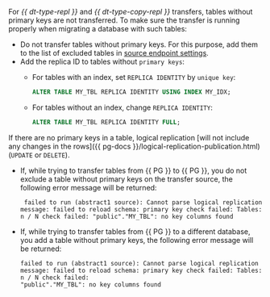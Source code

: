 For _{{ dt-type-repl }}_ and _{{ dt-type-copy-repl }}_ transfers, tables without primary keys are not transferred. To make sure the transfer is running properly when migrating a database with such tables:

* Do not transfer tables without primary keys. For this purpose, add them to the list of excluded tables in [source endpoint settings](../../data-transfer/operations/endpoint/source/postgresql.md#additional-settings.md).
* Add the replica ID to tables without `primary keys`:
    * For tables with an index, set `REPLICA IDENTITY` by `unique key`:

        ```sql
        ALTER TABLE MY_TBL REPLICA IDENTITY USING INDEX MY_IDX;
        ```

    * For tables without an index, change `REPLICA IDENTITY`:

        ```sql
        ALTER TABLE MY_TBL REPLICA IDENTITY FULL;
        ```
If there are no primary keys in a table, logical replication [will not include any changes in the rows]({{ pg-docs }}/logical-replication-publication.html) (`UPDATE` or `DELETE`).

* If, while trying to transfer tables from {{ PG }} to {{ PG }}, you do not exclude a table without primary keys on the transfer source, the following error message will be returned:

   ```text
    failed to run (abstract1 source): Cannot parse logical replication message: failed to reload schema: primary key check failed: Tables: n / N check failed: "public"."MY_TBL": no key columns found
   ```

* If, while trying to transfer tables from {{ PG }} to a different database, you add a table without primary keys, the following error message will be returned:

   ```text
   failed to run (abstract1 source): Cannot parse logical replication message: failed to reload schema: primary key check failed: Tables: n / N check failed:
   "public"."MY_TBL": no key columns found
   ```
